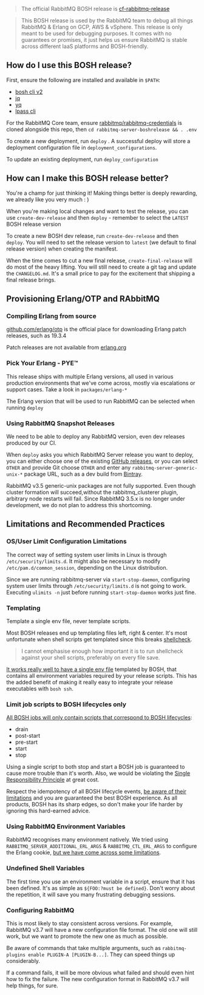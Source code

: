 > The official RabbitMQ BOSH release is [cf-rabbitmq-release](https://github.com/pivotal-cf/cf-rabbitmq-release)

> This BOSH release is used by the RabbitMQ team to debug all things RabbitMQ &amp; Erlang on GCP, AWS &amp; vSphere. This release is only meant to be used for debugging purposes. It comes with no guarantees or promises, it just helps us ensure RabbitMQ is stable across different IaaS platforms and BOSH-friendly.

## How do I use this BOSH release?

First, ensure the following are installed and available in `$PATH`:

* [bosh cli v2](https://bosh.io/docs/cli-v2.html)
* [jq](https://github.com/stedolan/jq)
* [yq](https://github.com/abesto/yq)
* [lpass cli](https://github.com/lastpass/lastpass-cli)

For the RabbitMQ Core team, ensure [rabbitmq/rabbitmq-credentials](https://github.com/rabbitmq/rabbitmq-credentials) is cloned alongside this repo, then `cd rabbitmq-server-boshrelease && . .env`

To create a new deployment, run `deploy` . A successful deploy will store a deployment configuration file in `deployment_configurations`.

To update an existing deployment, run `deploy_configuration`

## How can I make this BOSH release better?

You're a champ for just thinking it! Making things better is deeply rewarding, we already like you very much : )

When you're making local changes and want to test the release, you can use `create-dev-release` and then `deploy` - remember to select the `LATEST` BOSH release version

To create a new BOSH dev release, run `create-dev-release` and then `deploy`. You will need to set the release version to `latest` (we default to final release version) when creating the manifest.

When the time comes to cut a new final release, `create-final-release` will do most of the heavy lifting. You will still need to create a git tag and update the `CHANGELOG.md`. It's a small price to pay for the excitement that shipping a final release brings.



## Provisioning Erlang/OTP and RAbbitMQ

### Compiling Erlang from source

[github.com/erlang/otp](https://github.com/erlang/otp/releases) is the official place for downloading Erlang patch releases, such as 19.3.4

Patch releases are not available from [erlang.org](http://www.erlang.org/downloads)

### Pick Your Erlang - PYE&#8482;

This release ships with multiple Erlang versions, all used in various production environments that we've come across, mostly via escalations or support cases. Take a look in `packages/erlang-*`

The Erlang version that will be used to run RabbitMQ can be selected when running `deploy`

### Using RabbitMQ Snapshot Releases

We need to be able to deploy any RabbitMQ version, even dev releases produced by our CI.

When `deploy` asks you which RabbitMQ Server release you want to deploy, you can either choose one of the existing [GitHub releases](https://github.com/rabbitmq/rabbitmq-server/releases), or you can select `OTHER` and provide Git choose `OTHER` and enter any `rabbitmq-server-generic-unix-*` package URL, such as a dev build from [Bintray](https://dl.bintray.com/just-testing/all-dev/rabbitmq-server/).

RabbitMQ v3.5 generic-unix packages are not fully supported. Even though cluster formation will succeed,without the rabbitmq_clusterer plugin, arbitrary node restarts will fail. Since RabbitMQ 3.5.x is no longer under development,
we do not plan to address this shortcoming.

## Limitations and Recommended Practices

### OS/User Limit Configuration Limitations

The correct way of setting system user limits in Linux is through `/etc/security/limits.d`. It might also be necessary to modify `/etc/pam.d/common_session`, depending on the Linux distribution.

Since we are running rabbitmq-server via `start-stop-daemon`, configuring system user limits through `/etc/security/limits.d` is not going to work. Executing `ulimits -n` just before running `start-stop-daemon` works just fine.

### Templating

Template a single env file, never template scripts.

Most BOSH releases end up templating files left, right & center. It's most unfortunate when shell scripts get templated since this breaks [shellcheck](https://www.shellcheck.net/).

> I cannot emphasise enough how important it is to run shellcheck against your shell scripts, preferably on every file save.

[It works really well to have a single env file](https://github.com/rabbitmq/rabbitmq-server-boshrelease/blob/master/jobs/rabbitmq-server/templates/env.erb) templated by BOSH, that contains all environment variables required by your release scripts. This has the added benefit of making it really easy to integrate your release executables with `bosh ssh`.

### Limit job scripts to BOSH lifecycles only

[All BOSH jobs will only contain scripts that correspond to BOSH lifecycles](https://github.com/rabbitmq/rabbitmq-server-boshrelease/tree/master/jobs/rabbitmq-server/templates/bin):

* drain
* post-start
* pre-start
* start
* stop

Using a single script to both stop and start a BOSH job is guaranteed to cause more trouble than it's worth. Also, we would be violating the [Single Responsibility Principle](https://en.wikipedia.org/wiki/Single_responsibility_principle) at great cost.

Respect the idempotency of all BOSH lifecycle events, [be aware of their limitations](https://bosh.io/docs/pre-start.html) and you are guaranteed the best BOSH experience. As all products, BOSH has its sharp edges, so don't make your life harder by ignoring this hard-earned advice.

### Using RabbitMQ Environment Variables

RabbitMQ recognises many environment natively. We tried using `RABBITMQ_SERVER_ADDITIONAL_ERL_ARGS` &amp; `RABBITMQ_CTL_ERL_ARGS` to configure the Erlang cookie, [but we have come across some limitations](https://github.com/rabbitmq/rabbitmq-server/issues/1206).

### Undefined Shell Variables

The first time you use an environment variable in a script, ensure that it has been defined. It's as simple as `${FOO:?must be defined}`. Don't worry about the repetition, it will save you many frustrating debugging sessions.

### Configuring RabbitMQ

This is most likely to stay consistent across versions. For example, RabbitMQ v3.7 will have a new configuration file format. The old one will still work, but we want to promote the new one as much as possible.

Be aware of commands that take multiple arguments, such as `rabbitmq-plugins enable PLUGIN-A [PLUGIN-B...]`. They can speed things up considerably.

If a command fails, it will be more obvious what failed and should even hint how to fix the failure. The new configuration format in RabbitMQ v3.7 will help things, for sure.
